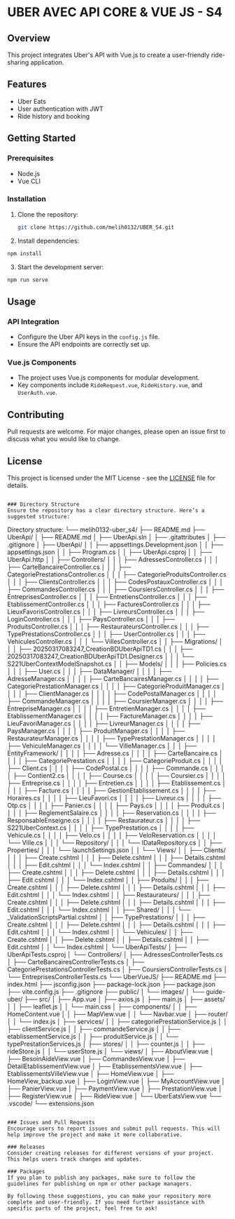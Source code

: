# UBER AVEC API CORE & VUE JS - S4

## Overview
This project integrates Uber's API with Vue.js to create a user-friendly ride-sharing application.

## Features
- Uber Eats
- User authentication with JWT
- Ride history and booking

## Getting Started
### Prerequisites
- Node.js
- Vue CLI

### Installation
1. Clone the repository:
   ```bash
   git clone https://github.com/melih0132/UBER_S4.git
   ```

2. Install dependencies:
  ```bash
  npm install
  ```

3. Start the development server:
  ```bash
  npm run serve
  ```

## Usage
### API Integration
- Configure the Uber API keys in the `config.js` file.
- Ensure the API endpoints are correctly set up.

### Vue.js Components
- The project uses Vue.js components for modular development.
- Key components include `RideRequest.vue`, `RideHistory.vue`, and `UserAuth.vue`.

## Contributing
Pull requests are welcome. For major changes, please open an issue first to discuss what you would like to change.

## License
This project is licensed under the MIT License - see the [LICENSE](LICENSE) file for details.
```

### Directory Structure
Ensure the repository has a clear directory structure. Here’s a suggested structure:
```
Directory structure:
└── melih0132-uber_s4/
    ├── README.md
    ├── UberApi/
    │   ├── README.md
    │   ├── UberApi.sln
    │   ├── .gitattributes
    │   ├── .gitignore
    │   ├── UberApi/
    │   │   ├── appsettings.Development.json
    │   │   ├── appsettings.json
    │   │   ├── Program.cs
    │   │   ├── UberApi.csproj
    │   │   ├── UberApi.http
    │   │   ├── Controllers/
    │   │   │   ├── AdressesController.cs
    │   │   │   ├── CarteBancaireController.cs
    │   │   │   ├── CategoriePrestationsController.cs
    │   │   │   ├── CategorieProduitsController.cs
    │   │   │   ├── ClientsController.cs
    │   │   │   ├── CodesPostauxController.cs
    │   │   │   ├── CommandesController.cs
    │   │   │   ├── CoursiersController.cs
    │   │   │   ├── EntreprisesController.cs
    │   │   │   ├── EntretiensController.cs
    │   │   │   ├── EtablissementController.cs
    │   │   │   ├── FacturesController.cs
    │   │   │   ├── LieuxFavorisController.cs
    │   │   │   ├── LivreursController.cs
    │   │   │   ├── LoginController.cs
    │   │   │   ├── PaysController.cs
    │   │   │   ├── ProduitsController.cs
    │   │   │   ├── RestaurateursController.cs
    │   │   │   ├── TypePrestationsController.cs
    │   │   │   ├── UserController.cs
    │   │   │   ├── VehiculesController.cs
    │   │   │   └── VillesController.cs
    │   │   ├── Migrations/
    │   │   │   ├── 20250317083247_CreationBDUberApiTD1.cs
    │   │   │   ├── 20250317083247_CreationBDUberApiTD1.Designer.cs
    │   │   │   └── S221UberContextModelSnapshot.cs
    │   │   ├── Models/
    │   │   │   ├── Policies.cs
    │   │   │   ├── User.cs
    │   │   │   ├── DataManager/
    │   │   │   │   ├── AdresseManager.cs
    │   │   │   │   ├── CarteBancairesManager.cs
    │   │   │   │   ├── CategoriePrestationManager.cs
    │   │   │   │   ├── CategorieProduitManager.cs
    │   │   │   │   ├── ClientManager.cs
    │   │   │   │   ├── CodePostalManager.cs
    │   │   │   │   ├── CommandeManager.cs
    │   │   │   │   ├── CoursierManager.cs
    │   │   │   │   ├── EntrepriseManager.cs
    │   │   │   │   ├── EntretienManager.cs
    │   │   │   │   ├── EtablissementManager.cs
    │   │   │   │   ├── FactureManager.cs
    │   │   │   │   ├── LieuFavoriManager.cs
    │   │   │   │   ├── LivreurManager.cs
    │   │   │   │   ├── PaysManager.cs
    │   │   │   │   ├── ProduitManager.cs
    │   │   │   │   ├── RestaurateurManager.cs
    │   │   │   │   ├── TypePrestationManager.cs
    │   │   │   │   ├── VehiculeManager.cs
    │   │   │   │   └── VilleManager.cs
    │   │   │   ├── EntityFramework/
    │   │   │   │   ├── Adresse.cs
    │   │   │   │   ├── CarteBancaire.cs
    │   │   │   │   ├── CategoriePrestation.cs
    │   │   │   │   ├── CategorieProduit.cs
    │   │   │   │   ├── Client.cs
    │   │   │   │   ├── CodePostal.cs
    │   │   │   │   ├── Commande.cs
    │   │   │   │   ├── Contient2.cs
    │   │   │   │   ├── Course.cs
    │   │   │   │   ├── Coursier.cs
    │   │   │   │   ├── Entreprise.cs
    │   │   │   │   ├── Entretien.cs
    │   │   │   │   ├── Etablissement.cs
    │   │   │   │   ├── Facture.cs
    │   │   │   │   ├── GestionEtablissement.cs
    │   │   │   │   ├── Horaires.cs
    │   │   │   │   ├── LieuFavori.cs
    │   │   │   │   ├── Livreur.cs
    │   │   │   │   ├── Otp.cs
    │   │   │   │   ├── Panier.cs
    │   │   │   │   ├── Pays.cs
    │   │   │   │   ├── Produit.cs
    │   │   │   │   ├── ReglementSalaire.cs
    │   │   │   │   ├── Reservation.cs
    │   │   │   │   ├── ResponsableEnseigne.cs
    │   │   │   │   ├── Restaurateur.cs
    │   │   │   │   ├── S221UberContext.cs
    │   │   │   │   ├── TypePrestation.cs
    │   │   │   │   ├── Vehicule.cs
    │   │   │   │   ├── Velo.cs
    │   │   │   │   ├── VeloReservation.cs
    │   │   │   │   └── Ville.cs
    │   │   │   └── Repository/
    │   │   │       └── IDataRepository.cs
    │   │   ├── Properties/
    │   │   │   └── launchSettings.json
    │   │   └── Views/
    │   │       ├── Clients/
    │   │       │   ├── Create.cshtml
    │   │       │   ├── Delete.cshtml
    │   │       │   ├── Details.cshtml
    │   │       │   ├── Edit.cshtml
    │   │       │   └── Index.cshtml
    │   │       ├── Commandes/
    │   │       │   ├── Create.cshtml
    │   │       │   ├── Delete.cshtml
    │   │       │   ├── Details.cshtml
    │   │       │   ├── Edit.cshtml
    │   │       │   └── Index.cshtml
    │   │       ├── Produits/
    │   │       │   ├── Create.cshtml
    │   │       │   ├── Delete.cshtml
    │   │       │   ├── Details.cshtml
    │   │       │   ├── Edit.cshtml
    │   │       │   └── Index.cshtml
    │   │       ├── Restaurateurs/
    │   │       │   ├── Create.cshtml
    │   │       │   ├── Delete.cshtml
    │   │       │   ├── Details.cshtml
    │   │       │   ├── Edit.cshtml
    │   │       │   └── Index.cshtml
    │   │       ├── Shared/
    │   │       │   └── _ValidationScriptsPartial.cshtml
    │   │       ├── TypePrestations/
    │   │       │   ├── Create.cshtml
    │   │       │   ├── Delete.cshtml
    │   │       │   ├── Details.cshtml
    │   │       │   ├── Edit.cshtml
    │   │       │   └── Index.cshtml
    │   │       └── Vehicules/
    │   │           ├── Create.cshtml
    │   │           ├── Delete.cshtml
    │   │           ├── Details.cshtml
    │   │           ├── Edit.cshtml
    │   │           └── Index.cshtml
    │   └── UberApiTests/
    │       ├── UberApiTests.csproj
    │       └── Controllers/
    │           ├── AdressesControllerTests.cs
    │           ├── CarteBancairesControllerTests.cs
    │           ├── CategoriePrestationsControllerTests.cs
    │           ├── CoursiersControllerTests.cs
    │           └── EntreprisesControllerTests.cs
    └── UberVueJS/
        ├── README.md
        ├── index.html
        ├── jsconfig.json
        ├── package-lock.json
        ├── package.json
        ├── vite.config.js
        ├── .gitignore
        ├── public/
        │   └── images/
        │       └── guide-uber/
        ├── src/
        │   ├── App.vue
        │   ├── axios.js
        │   ├── main.js
        │   ├── assets/
        │   │   ├── leaflet.js
        │   │   └── main.css
        │   ├── components/
        │   │   ├── HomeContent.vue
        │   │   ├── MapView.vue
        │   │   └── Navbar.vue
        │   ├── router/
        │   │   └── index.js
        │   ├── services/
        │   │   ├── categoriePrestationService.js
        │   │   ├── clientService.js
        │   │   ├── commandeService.js
        │   │   ├── etablissementService.js
        │   │   ├── produitService.js
        │   │   └── typePrestationServices.js
        │   ├── stores/
        │   │   ├── counter.js
        │   │   ├── rideStore.js
        │   │   └── userStore.js
        │   └── views/
        │       ├── AboutView.vue
        │       ├── BesoinAideView.vue
        │       ├── CommandesView.vue
        │       ├── DetailEtablissementView.vue
        │       ├── EtablissementsView.vue
        │       ├── EtablissementsVilleView.vue
        │       ├── HomeView.vue
        │       ├── HomeView_backup.vue
        │       ├── LoginView.vue
        │       ├── MyAccountView.vue
        │       ├── PanierView.vue
        │       ├── PaymentView.vue
        │       ├── PrestationView.vue
        │       ├── RegisterView.vue
        │       ├── RideView.vue
        │       └── UberEatsView.vue
        └── .vscode/
            └── extensions.json
```

### Issues and Pull Requests
Encourage users to report issues and submit pull requests. This will help improve the project and make it more collaborative.

### Releases
Consider creating releases for different versions of your project. This helps users track changes and updates.

### Packages
If you plan to publish any packages, make sure to follow the guidelines for publishing on npm or other package managers.

By following these suggestions, you can make your repository more complete and user-friendly. If you need further assistance with specific parts of the project, feel free to ask!
